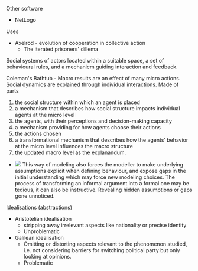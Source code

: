 Other software
- NetLogo

Uses
- Axelrod - evolution of cooperation in collective action
	- The iterated prisoners' dillema

Social systems of actors located within a suitable space, a set of behavioural rules, and a mechanicm guiding interaction and feedback.

Coleman's Bathtub - Macro results are an effect of many micro actions. Social dynamics are explained through individual interactions.
Made of parts
1. the social structure within which an agent is placed
2. a mechanism that describes how social structure impacts individual agents at the micro level
3. the agents, with their perceptions and decision-making capacity
4. a mechanism providing for how agents choose their actions
5. the actions chosen
6. a transformational mechanism that describes how the agents’ behavior at the micro level influences the macro structure
7. the updated macro level as the explanandum.
- ![](Pasted%20image%2020240215094014.png)
This way of modeling also forces the modeller to make underlying assumptions explicit when defining behaviour, and expose gaps in the initial understanding which may force new modeling choices.
The process of transforming an informal argument into a formal one may be tedious, it can also be instructive. Revealing hidden assumptions or gaps gone unnoticed.

Idealisations (abstractions)
- Aristotelian idealisation 
	- stripping away irrelevant aspects like nationality or precise identity
	- Unproblematic
- Galilean idealisation
	- Omitting or distorting aspects relevant to the phenomenon studied, i.e. not considering barriers for switching political party but only looking at opinions.
	- Problematic